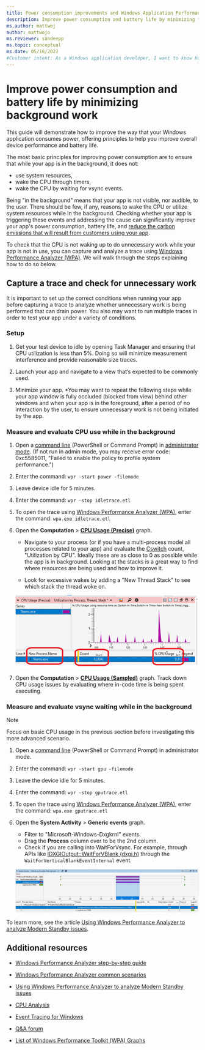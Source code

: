 ```yaml
---
title: Power consumption improvements and Windows Application Performance
description: Improve power consumption and battery life by minimizing the use of system resources and not waking the CPU when your Windows app is in the background.
ms.author: mattwoj
author: mattwojo
ms.reviewer: sandeepp
ms.topic: conceptual
ms.date: 05/16/2022
#Customer intent: As a Windows application developer, I want to know how to improve the way my app consumes power by identifying and minimizing the use of system resources and not waking the CPU when my app is in the background.
---
```


# Improve power consumption and battery life by minimizing background work

This guide will demonstrate how to improve the way that your Windows application consumes power, offering principles to help you improve overall device performance and battery life.

The most basic principles for improving power consumption are to ensure that while your app is in the background, it does not:

- use system resources,
- wake the CPU through timers,
- wake the CPU by waiting for vsync events.

Being "in the background" means that your app is not visible, nor audible, to the user. There should be few, if any, reasons to wake the CPU or utilize system resources while in the background. Checking whether your app is triggering these events and addressing the cause can significantly improve your app's power consumption, battery life, and [reduce the carbon emissions that will result from customers using your app](./index.md#performance-and-sustainability).

To check that the CPU is not waking up to do unnecessary work while your app is not in use, you can capture and analyze a trace using [Windows Performance Analyzer (WPA)](/windows-hardware/test/wpt/windows-performance-analyzer). We will walk through the steps explaining how to do so below.

## Capture a trace and check for unnecessary work

It is important to set up the correct conditions when running your app before capturing a trace to analyze whether unnecessary work is being performed that can drain power. You also may want to run multiple traces in order to test your app under a variety of conditions.

### Setup

1. Get your test device to idle by opening Task Manager and ensuring that CPU utilization is less than 5%. Doing so will minimize measurement interference and provide reasonable size traces.

2. Launch your app and navigate to a view that’s expected to be commonly used.

3. Minimize your app. *You may want to repeat the following steps while your app window is fully occluded (blocked from view) behind other windows and when your app is in the foreground, after a period of no interaction by the user, to ensure unnecessary work is not being initiated by the app.

### Measure and evaluate CPU use while in the background

1. Open a [command line](/windows/terminal/) (PowerShell or Command Prompt) in [administrator mode](/windows/terminal/faq#how-do-i-run-a-shell-in-windows-terminal-in-administrator-mode). (If not run in admin mode, you may receive error code: 0xc5585011, "Failed to enable the policy to profile system performance.")

2. Enter the command: `wpr -start power -filemode`

3. Leave device idle for 5 minutes.

4. Enter the command: `wpr -stop idletrace.etl`

5. To open the trace using [Windows Performance Analyzer (WPA)](/windows-hardware/test/wpt/windows-performance-analyzer), enter the command: `wpa.exe idletrace.etl`

6. Open the **Computation** > **[CPU Usage (Precise)](/windows-hardware/test/wpt/cpu-analysis#cpu-usage-precise-graph)** graph.

    - Navigate to your process (or if you have a multi-process model all processes related to your app) and evaluate the [Cswitch](/windows/win32/etw/cswitch) count, "Utilization by CPU". Ideally these are as close to 0 as possible while the app is in background. Looking at the stacks is a great way to find where resources are being used and how to improve it.

    - Look for excessive wakes by adding a "New Thread Stack" to see which stack the thread woke on.

    ![WPA graph showing CPU process, count, and percent of usage](./images/cpu-usage-precise.png)

7. Open the **Computation** > **[CPU Usage (Sampled)](/windows-hardware/test/wpt/cpu-analysis#cpu-usage-sampled-graph)** graph. Track down CPU usage issues by evaluating where in-code time is being spent executing.

### Measure and evaluate vsync waiting while in the background

> [!NOTE]
> Focus on basic CPU usage in the previous section before investigating this more advanced scenario.

1. Open a [command line](/windows/terminal/) (PowerShell or Command Prompt) in administrator mode.

2. Enter the command: `wpr -start gpu -filemode`

3. Leave the device idle for 5 minutes.

4. Enter the command: `wpr -stop gputrace.etl`

5. To open the trace using [Windows Performance Analyzer (WPA)](/windows-hardware/test/wpt/windows-performance-analyzer), enter the command: `wpa.exe gputrace.etl`

6. Open the **System Activity** > **Generic events** graph.

    - Filter to "Microsoft-Windows-Dxgkrnl" events.
    - Drag the **Process** column over to be the 2nd column.
    - Check if you are calling into WaitForVsync. For example, through APIs like [IDXGIOutput::WaitForVBlank (dxgi.h)](/windows/win32/api/dxgi/nf-dxgi-idxgioutput-waitforvblank) through the `WaitForVerticalBlankEventInternal` event.

    ![WPA graph showing MS Edge webview2 event](./images/system-activity-generic-events.png)

To learn more, see the article [Using Windows Performance Analyzer to analyze Modern Standby issues](/windows-hardware/design/device-experiences/using-windows-performance-analyzer-to-analyze-modern-standby-issues).

## Additional resources

- [Windows Performance Analyzer step-by-step guide](/windows-hardware/test/wpt/wpa-step-by-step-guide)

- [Windows Performance Analyzer common scenarios](/windows-hardware/test/wpt/windows-performance-analyzer-common-scenarios)

- [Using Windows Performance Analyzer to analyze Modern Standby issues](/windows-hardware/design/device-experiences/using-windows-performance-analyzer-to-analyze-modern-standby-issues)

- [CPU Analysis](/windows-hardware/test/wpt/cpu-analysis)

- [Event Tracing for Windows](/windows-hardware/test/wpt/event-tracing-for-windows)

- [Q&A forum](/answers/questions/812324/i-don39t-have-sampled-cpu-usage-data-in-my-profile.html)

- [List of Windows Performance Toolkit (WPA) Graphs](/windows-hardware/test/wpt/list-of-wpa-graphs)